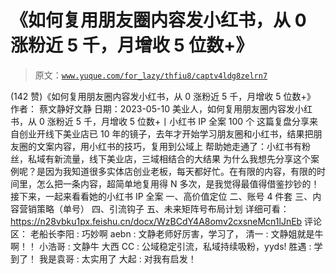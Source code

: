 # 《如何复用朋友圈内容发小红书，从 0 涨粉近 5 千，月增收 5 位数+》

> 原文：[`www.yuque.com/for_lazy/thfiu8/captv4ldg8zelrn7`](https://www.yuque.com/for_lazy/thfiu8/captv4ldg8zelrn7)

<ne-h2 id="60e5fe58" data-lake-id="60e5fe58"><ne-heading-ext><ne-heading-anchor></ne-heading-anchor><ne-heading-fold></ne-heading-fold></ne-heading-ext><ne-heading-content><ne-text id="u0944ded9">(142 赞)《如何复用朋友圈内容发小红书，从 0 涨粉近 5 千，月增收 5 位数+》</ne-text></ne-heading-content></ne-h2> <ne-p id="u97233e82" data-lake-id="u97233e82"><ne-text id="u7fd84386">作者： 蔡文静好文静</ne-text></ne-p> <ne-p id="u581538b4" data-lake-id="u581538b4"><ne-text id="udb051e74">日期：2023-05-10</ne-text></ne-p> <ne-p id="u9c9743c7" data-lake-id="u9c9743c7"><ne-text id="u481555ce">美业人，如何复用朋友圈内容发小红书，从 0 涨粉近 5 千，月增收 5 位数+丨小红书 IP 全案 100 个</ne-text></ne-p> <ne-p id="u85a53211" data-lake-id="u85a53211"><ne-text id="u300052a3">这篇复盘分享来自创业开线下美业店已 10 年的镜子，去年才开始学习朋友圈和小红书，结果把朋友圈的文案内容，用小红书的技巧，复用到公域上</ne-text></ne-p> <ne-p id="ufa25c7c6" data-lake-id="ufa25c7c6"><ne-text id="uf37cb735">帮助她走通了：小红书有粉丝，私域有新流量，线下美业店，三域相结合的大结果</ne-text></ne-p> <ne-p id="u68d5c09c" data-lake-id="u68d5c09c"><ne-text id="u98efbeeb">为什么我想先分享这个案例呢？是因为我知道很多实体店创业老板，每天都好忙。在有限的内容，有限的时间里，怎么把一条内容，超简单地复用得 N 多次，是我觉得最值得借鉴抄钞的！</ne-text></ne-p> <ne-p id="u4cd8434c" data-lake-id="u4cd8434c"><ne-text id="u8163c084">接下来，一起来看看她的小红书 IP 全案</ne-text></ne-p> <ne-p id="u2ef1ab48" data-lake-id="u2ef1ab48"><ne-text id="u640b6e91">一、高价值定位</ne-text> <ne-text id="u5b94d5ca">二、账号 4 件套</ne-text> <ne-text id="ub753b672">三、内容营销策略（单号）</ne-text> <ne-text id="u57f87baf">四、引流钩子</ne-text> <ne-text id="u6aa7f758">五、未来矩阵号布局计划</ne-text></ne-p> <ne-p id="u8f6b9897" data-lake-id="u8f6b9897"><ne-text id="u05c5d56d">详细可看：</ne-text></ne-p> <ne-p id="u1aaf1495" data-lake-id="u1aaf1495">[<ne-text id="u4011954d">https://n28vbku1px.feishu.cn/docx/WzBCdY4A8omv2cxsneMcn1lJnEb</ne-text>](https://n28vbku1px.feishu.cn/docx/WzBCdY4A8omv2cxsneMcn1lJnEb)</ne-p> <ne-hole id="ubb714168" data-lake-id="ubb714168"><ne-card data-card-name="hr" data-card-type="block" id="NJJzx" data-event-boundary="card"><ne-p id="uee5f5419" data-lake-id="uee5f5419"><ne-text id="ud2ef59aa">评论区：</ne-text></ne-p> <ne-p id="udab28ae0" data-lake-id="udab28ae0"><ne-text id="u44acb961">老船长李阳 : 巧妙啊</ne-text> <ne-text id="u406e9b87">aebn : 文静老师好厉害，学习了，</ne-text> <ne-text id="u6da90ff0">清一 : 文静姐就是牛啊！！</ne-text> <ne-text id="u131a85ca">小浩哥 : 文静牛</ne-text> <ne-text id="ue0800811">大西 CC : 公域稳定引流，私域持续吸粉，yyds!</ne-text> <ne-text id="u2b204d53">胜遇 : 学到了！</ne-text> <ne-text id="u679ad424">我是袁哥 : 太实用了</ne-text> <ne-text id="u40c30edd">大起 : 对我有启发！</ne-text></ne-p></ne-card></ne-hole>